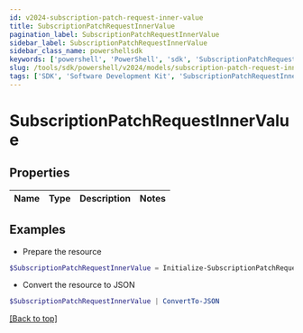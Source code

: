 ```yaml
---
id: v2024-subscription-patch-request-inner-value
title: SubscriptionPatchRequestInnerValue
pagination_label: SubscriptionPatchRequestInnerValue
sidebar_label: SubscriptionPatchRequestInnerValue
sidebar_class_name: powershellsdk
keywords: ['powershell', 'PowerShell', 'sdk', 'SubscriptionPatchRequestInnerValue', 'V2024SubscriptionPatchRequestInnerValue'] 
slug: /tools/sdk/powershell/v2024/models/subscription-patch-request-inner-value
tags: ['SDK', 'Software Development Kit', 'SubscriptionPatchRequestInnerValue', 'V2024SubscriptionPatchRequestInnerValue']
---
```



# SubscriptionPatchRequestInnerValue

## Properties

Name | Type | Description | Notes
------------ | ------------- | ------------- | -------------

## Examples

- Prepare the resource
```powershell
$SubscriptionPatchRequestInnerValue = Initialize-SubscriptionPatchRequestInnerValue 
```

- Convert the resource to JSON
```powershell
$SubscriptionPatchRequestInnerValue | ConvertTo-JSON
```


[[Back to top]](#) 

